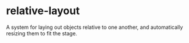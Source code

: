 relative-layout
===============

A system for laying out objects relative to one another, and automatically resizing them to fit the stage.
